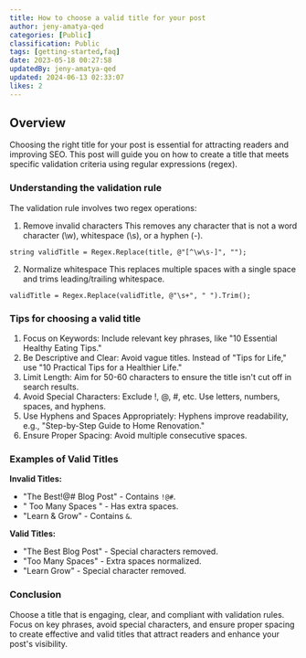 ```yaml
---
title: How to choose a valid title for your post
author: jeny-amatya-qed
categories: [Public]
classification: Public
tags: [getting-started,faq]
date: 2023-05-18 00:27:58 
updatedBy: jeny-amatya-qed
updated: 2024-06-13 02:33:07 
likes: 2
---
```


## Overview
Choosing the right title for your post is essential for attracting readers and improving SEO. This post will guide you on how to create a title that meets specific validation criteria using regular expressions (regex).


### Understanding the validation rule
The validation rule involves two regex operations:
1. Remove invalid characters
This removes any character that is not a word character (\w), whitespace (\s), or a hyphen (-).
```
string validTitle = Regex.Replace(title, @"[^\w\s-]", "");
```

2. Normalize whitespace
This replaces multiple spaces with a single space and trims leading/trailing whitespace.
```
validTitle = Regex.Replace(validTitle, @"\s+", " ").Trim();
```


### Tips for choosing a valid title
1. Focus on Keywords: Include relevant key phrases, like "10 Essential Healthy Eating Tips."
2. Be Descriptive and Clear: Avoid vague titles. Instead of "Tips for Life," use "10 Practical Tips for a Healthier Life."
3. Limit Length: Aim for 50-60 characters to ensure the title isn't cut off in search results.
4. Avoid Special Characters: Exclude !, @, #, etc. Use letters, numbers, spaces, and hyphens.
5. Use Hyphens and Spaces Appropriately: Hyphens improve readability, e.g., "Step-by-Step Guide to Home Renovation."
6. Ensure Proper Spacing: Avoid multiple consecutive spaces.

### Examples of Valid Titles
**Invalid Titles:**
* "The Best!@# Blog Post" - Contains `!@#`.
* "    Too Many     Spaces   " - Has extra spaces.
* "Learn & Grow" - Contains `&`.

**Valid Titles:**
* "The Best Blog Post" - Special characters removed.
* "Too Many Spaces" - Extra spaces normalized.
* "Learn Grow" - Special character removed.

### Conclusion
Choose a title that is engaging, clear, and compliant with validation rules. Focus on key phrases, avoid special characters, and ensure proper spacing to create effective and valid titles that attract readers and enhance your post's visibility. 
